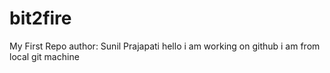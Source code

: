 # bit2fire
My First Repo
author: Sunil Prajapati 
hello i am working on github 
i am from local git machine